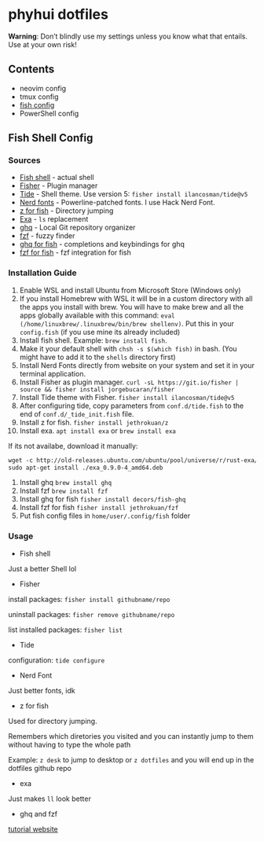 # phyhui dotfiles

**Warning**: Don’t blindly use my settings unless you know what that entails. Use at your own risk!

## Contents

- neovim config
- tmux config
- [fish config](#fish-shell-config)
- PowerShell config

## Fish Shell Config
### Sources
- [Fish shell](https://fishshell.com/) - actual shell
- [Fisher](https://github.com/jorgebucaran/fisher) - Plugin manager
- [Tide](https://github.com/IlanCosman/tide) - Shell theme. Use version 5: `fisher install ilancosman/tide@v5`
- [Nerd fonts](https://github.com/ryanoasis/nerd-fonts) - Powerline-patched fonts. I use Hack Nerd Font.
- [z for fish](https://github.com/jethrokuan/z) - Directory jumping
- [Exa](https://the.exa.website/) - `ls` replacement
- [ghq](https://github.com/x-motemen/ghq) - Local Git repository organizer
- [fzf](https://github.com/junegunn/fzf) - fuzzy finder
- [ghq for fish](https://github.com/decors/fish-ghq) -  completions and keybindings for ghq
- [fzf for fish](https://github.com/jethrokuan/fzf) - fzf integration for fish

### Installation Guide
1. Enable WSL and install Ubuntu from Microsoft Store (Windows only)
2. If you install Homebrew with WSL it will be in a custom directory with all the apps you install with brew.
You will have to make brew and all the apps globally available with this command:
`eval (/home/linuxbrew/.linuxbrew/bin/brew shellenv)`. 
Put this in your `config.fish` (if you use mine its already included)
3. Install fish shell. Example: `brew install fish`.
4. Make it your default shell with `chsh -s $(which fish)` in bash. (You might have to add it to the `shells` directory first)
5. Install Nerd Fonts directly from website on your system and set it in your terminal application.
6. Install Fisher as plugin manager. `curl -sL https://git.io/fisher | source && fisher install jorgebucaran/fisher`
7. Install Tide theme with Fisher. `fisher install ilancosman/tide@v5`
8. After configuring tide, copy parameters from `conf.d/tide.fish` to the end of `conf.d/_tide_init.fish` file.
9. Install z for fish. `fisher install jethrokuan/z`
10. Install exa. `apt install exa` or `brew install exa`

If its not availabe, download it manually:
```md
wget -c http://old-releases.ubuntu.com/ubuntu/pool/universe/r/rust-exa/exa_0.9.0-4_amd64.deb
sudo apt-get install ./exa_0.9.0-4_amd64.deb
```
1. Install ghq  `brew install ghq`
2.  Install fzf `brew install fzf`
3.  Install ghq for fish `fisher install decors/fish-ghq`
4.  Install fzf for fish `fisher install jethrokuan/fzf`
5.  Put fish config files in `home/user/.config/fish` folder

### Usage
- Fish shell

Just a better Shell lol
- Fisher

install packages: `fisher install githubname/repo`

uninstall packages: `fisher remove githubname/repo`

list installed packages: `fisher list`
- Tide

configuration: `tide configure`
- Nerd Font

Just better fonts, idk
- z for fish

Used for directory jumping.

Remembers which diretories you visited and you can instantly jump to them without having to type the whole path

Example: `z desk` to jump to desktop or `z dotfiles` and you will end up in the dotfiles github repo
- exa

Just makes `ll` look better
- ghq and fzf

[tutorial website](https://fotoallerlei.com/blog/post/2019/ghq/post/)
